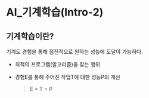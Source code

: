 # AI_기계학습(Intro-2)

## 기계학습이란?

기계도 경험을 통해 점진적으로 원하는 성능에 도달이 가능하다.

- 최적의 프로그램(알고리즘)을 찾는 행위

- 경험E를 통해 주어진 작업T에 대한 성능P의 개선

  > E * T = P

